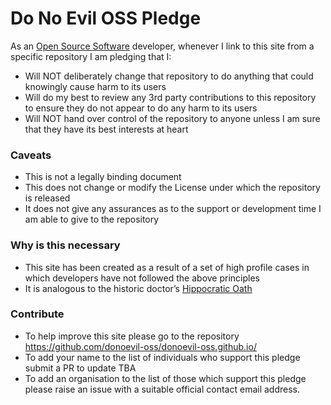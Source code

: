 # Do No Evil OSS Pledge

As an [Open Source Software](https://en.wikipedia.org/wiki/Open-source_software) developer, whenever I link to this site from a specific repository I am pledging that I:

* Will NOT deliberately change that repository to do anything that could knowingly cause harm to its users
* Will do my best to review any 3rd party contributions to this repository to ensure they do not appear to do any harm to its users
* Will NOT hand over control of the repository to anyone unless I am sure that they have its best interests at heart

### Caveats

* This is not a legally binding document
* This does not change or modify the License under which the repository is released
* It does not give any assurances as to the support or development time I am able to give to the repository

### Why is this necessary

* This site has been created as a result of a set of high profile cases in which developers have not followed the above principles
* It is analogous to the historic doctor’s [Hippocratic Oath](https://en.wikipedia.org/wiki/Hippocratic_Oath)

### Contribute

* To help improve this site please go to the repository https://github.com/donoevil-oss/donoevil-oss.github.io/
* To add your name to the list of individuals who support this pledge submit a PR to update TBA
* To add an organisation to the list of those which support this pledge please raise an issue with a suitable official contact email address.

